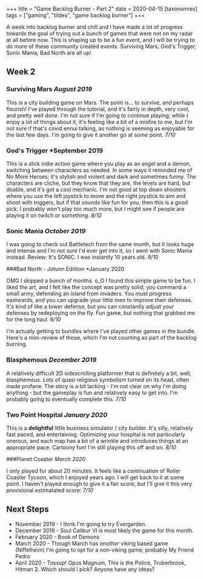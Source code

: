 +++
title = "Game Backlog Burner - Part 2"
date = 2020-04-15
[taxonomies]
tags = ["gaming", "tildes", "game backlog burner"]
+++

A week into backlog burner and chill and I have made a lot of progress towards the goal of trying out a bunch of games
that were not on my radar at all before now. This is shaping up to be a fun event, and I will be trying to do more of 
these community created events. Surviving Mars, God's Trigger, Sonic Mania, Bad North are all up!

<!-- more -->

## Week 2

### Surviving Mars *August 2019*

This is a city building game on Mars. The point is... to survive, and perhaps flourish! I've played through the 
tutorial, and it's fairly in depth, very cool, and pretty well done. I'm not sure if I'm going to continue playing; 
while I enjoy a lot of things about it, it's feeling like a bit of a misfire to me, but I'm not sure if that's covid 
ennui talking, as nothing is seeming as enjoyable for the last few days. I'm going to give it another go at some point.
_7/10_

### God's Trigger *September 2019

This is a slick indie action game where you play as an angel and a demon, switching between characters as needed. In 
some ways it reminded me of No More Heroes; it's stylish and violent and dark and sometimes funny. The characters are 
cliche, but they know that they are, the levels are hard, but doable, and it's got a cool mechanic. I'm not good at top 
down shooters where you use the left joystick to move and the right joystick to aim and shoot with triggers, but if that 
sounds like fun for you, then this is a good pick. I probably won't play *too* much more, but I might see if 
people are playing it on twitch or something. _8/10_

### Sonic Mania *October 2019* 

I was going to check out Battletech from the same month, but it looks huge and intense and I'm not sure I'd ever get 
into it, so I went with Sonic Mania instead. Review: It's SONIC. I was instantly 10 years old. _9/10_

###Bad North - Jotunn Ediition *January 2020

OMG I skipped a bunch of months. o_O I found this simple game to be fun. I liked the art, and I felt like the concept 
was pretty solid; you command a small army, defending an island from invaders. You must progress eastwards, and you can 
upgrade your little men to improve their defenses. It's kind of like a tower defense, but you can constantly adjust your 
defenses by redeploying on the fly. Fun game, but nothing that grabbed me for the long haul. _6/10_


I'm actually getting to bundles where I've played other games in the bundle. Here's a mini-review of those, which I'm not counting as part of the backlog burning.

### Blasphemous *December 2019* 

A relatively difficult 2D sidescrolling platformer that is definitely a bit, well, blasphemous. Lots of quasi religious 
symbolism turned on its head, often made profane. The story is a bit lacking - I'm not clear on why I'm doing anything - 
but the gameplay is fun and relatively easy to get into. I'm  probably going to eventually complete this. _7/10_

### Two Point Hospital *January 2020* 

This is a **delightful** little business simulator / city builder. It's silly, relatively fast paced, and entertaining. 
Optimizing your hospital is not particularly onerous, and each map has a bit of a wrinkle and introduces things at an 
appropriate pace. Cartoony fun! I'm still playing this off and on. _8/10_

###Planet Coaster *March 2020*

I only played for about 20 minutes. It feels like a continuation of Roller Coaster Tycoon, which I enjoyed years ago. 
I will get back to it at some point. I haven't played enough to give it a fair score, but I'll give it this very 
provisional estimatated score: _7/10_

## Next Steps

* November 2019 - I think I'm going to try Evergarden.
* December 2019 - Soul Calibur VI is most likely the game for this month.
* February 2020 - Book of Demons
* March 2020 - Though March has *another* viking based game (Niffelheim) I'm going to opt for a non-viking game; probably My Friend Pedro
* April 2020 - Tossup! Opus Magnum, This is the Police, Truberbrook, Hitman 2. Which should I pick? Anyone have any ideas?
